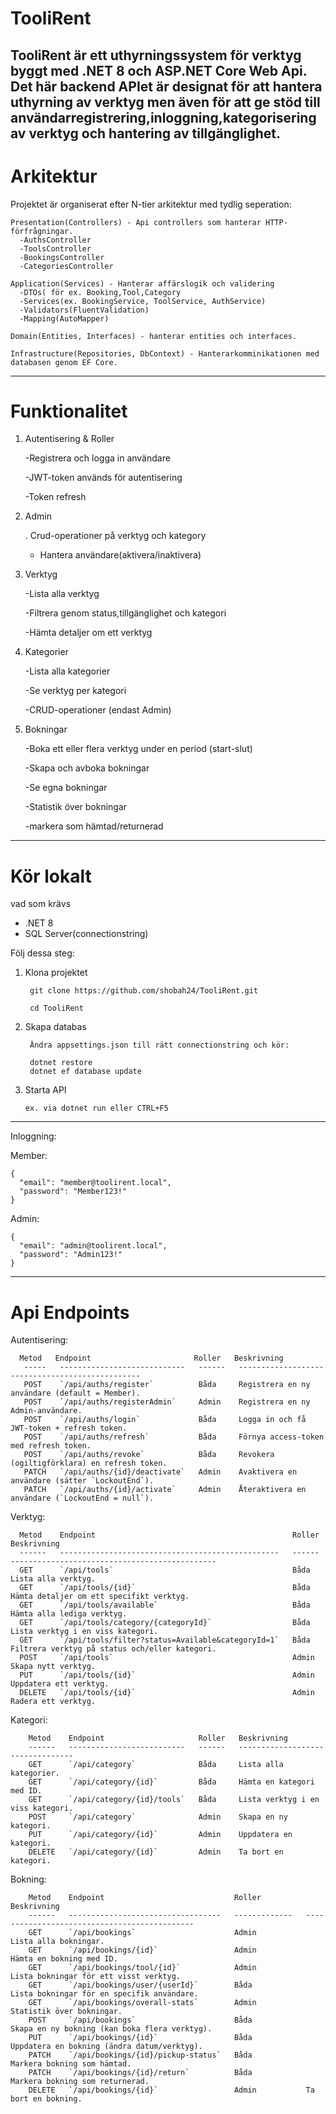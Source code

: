# TooliRent
TooliRent är ett uthyrningssystem för verktyg byggt med .NET 8 och ASP.NET Core Web Api. Det här backend APIet är designat för att hantera uthyrning av verktyg men även för att ge stöd till användarregistrering,inloggning,kategorisering av verktyg och hantering av tillgänglighet.
-----------------------------------------------------------------------------------------------------------------------------------------------------------------------------------------------------------
# Arkitektur

Projektet är organiserat efter N-tier arkitektur med tydlig seperation:

    Presentation(Controllers) - Api controllers som hanterar HTTP-förfrågningar.
      -AuthsController
      -ToolsController
      -BookingsController
      -CategoriesController
    
    Application(Services) - Hanterar affärslogik och validering
      -DTOs( för ex. Booking,Tool,Category
      -Services(ex. BookingService, ToolService, AuthService)
      -Validators(FluentValidation)
      -Mapping(AutoMapper)
      
    Domain(Entities, Interfaces) - hanterar entities och interfaces.
    
    Infrastructure(Repositories, DbContext) - Hanterarkomminikationen med databasen genom EF Core.
------------------------------------------------------------------------------------------------------------------------------------------------------------------------------------
# Funktionalitet

1. Autentisering & Roller

	-Registrera och logga in användare
		
	-JWT-token används för autentisering
		
	-Token refresh

2. Admin

    . Crud-operationer på verktyg och kategory

    - Hantera användare(aktivera/inaktivera)

4. Verktyg

    -Lista alla verktyg
    
    -Filtrera genom status,tillgänglighet och kategori
    
    -Hämta detaljer om ett verktyg

5. Kategorier

    -Lista alla kategorier
   
    -Se verktyg per kategori

    -CRUD-operationer (endast Admin)

6. Bokningar
   
    -Boka ett eller flera verktyg under en period (start-slut)
  
    -Skapa och avboka bokningar

    -Se egna bokningar

    -Statistik över bokningar

    -markera som hämtad/returnerad
-----------------------------------------------------------------------------------------------------------------------------------------------------------------------------------------------------------------
# Kör lokalt
vad som krävs
- .NET 8
- SQL Server(connectionstring)

Följ dessa steg:

1. Klona projektet
        
        git clone https://github.com/shobah24/TooliRent.git
        
        cd TooliRent

2. Skapa databas
   
        Ändra appsettings.json till rätt connectionstring och kör:

        dotnet restore
        dotnet ef database update


4. Starta API

       ex. via dotnet run eller CTRL+F5
-----------------------------------------------------------------------------------------------------------------------------------------------------------------------------------------------------------------
Inloggning:

Member:
  
    {
      "email": "member@toolirent.local", 
      "password": "Member123!"
    }

Admin:

    {
      "email": "admin@toolirent.local",
      "password": "Admin123!"
    }

      
-----------------------------------------------------------------------------------------------------------------------------------------------------------------------------------------------------------------
# Api Endpoints
Autentisering:

      Metod   Endpoint                       Roller   Beskrivning                                      
       -----   ----------------------------   ------   ------------------------------------------------ 
       POST    `/api/auths/register`          Båda     Registrera en ny användare (default = Member).   
       POST    `/api/auths/registerAdmin`     Admin    Registrera en ny Admin-användare.                
       POST    `/api/auths/login`             Båda     Logga in och få JWT-token + refresh token.       
       POST    `/api/auths/refresh`           Båda     Förnya access-token med refresh token.           
       POST    `/api/auths/revoke`            Båda     Revokera (ogiltigförklara) en refresh token.     
       PATCH   `/api/auths/{id}/deactivate`   Admin    Avaktivera en användare (sätter `LockoutEnd`).   
       PATCH   `/api/auths/{id}/activate`     Admin    Återaktivera en användare (`LockoutEnd = null`). 

Verktyg:

      Metod    Endpoint                                            Roller          Beskrivning                                    
      ------   -------------------------------------------------   ------   ---------------------------------------------- 
      GET      `/api/tools`                                        Båda     Lista alla verktyg.                            
      GET      `/api/tools/{id}`                                   Båda     Hämta detaljer om ett specifikt verktyg.       
      GET      `/api/tools/available`                              Båda     Hämta alla lediga verktyg.                     
      GET      `/api/tools/category/{categoryId}`                  Båda     Lista verktyg i en viss kategori.              
      GET      `/api/tools/filter?status=Available&categoryId=1`   Båda     Filtrera verktyg på status och/eller kategori. 
      POST     `/api/tools`                                        Admin    Skapa nytt verktyg.                            
      PUT      `/api/tools/{id}`                                   Admin    Uppdatera ett verktyg.                         
      DELETE   `/api/tools/{id}`                                   Admin    Radera ett verktyg.                            


Kategori:

        Metod    Endpoint                     Roller   Beskrivning                      
        ------   --------------------------   ------   --------------------------------- 
        GET      `/api/category`              Båda     Lista alla kategorier.             
        GET      `/api/category/{id}`         Båda     Hämta en kategori med ID.         
        GET      `/api/category/{id}/tools`   Båda     Lista verktyg i en viss kategori.  
        POST     `/api/category`              Admin    Skapa en ny kategori.             
        PUT      `/api/category/{id}`         Admin    Uppdatera en kategori.            
        DELETE   `/api/category/{id}`         Admin    Ta bort en kategori.              


Bokning: 

        Metod    Endpoint                             Roller          Beskrivning                                   
        ------   ----------------------------------   -------------   --------------------------------------------- 
        GET      `/api/bookings`                      Admin           Lista alla bokningar.                         
        GET      `/api/bookings/{id}`                 Admin           Hämta en bokning med ID.                      
        GET      `/api/bookings/tool/{id}`            Admin           Lista bokningar för ett visst verktyg.        
        GET      `/api/bookings/user/{userId}`        Båda            Lista bokningar för en specifik användare.    
        GET      `/api/bookings/overall-stats`        Admin           Statistik över bokningar.                     
        POST     `/api/bookings`                      Båda            Skapa en ny bokning (kan boka flera verktyg). 
        PUT      `/api/bookings/{id}`                 Båda            Uppdatera en bokning (ändra datum/verktyg).   
        PATCH    `/api/bookings/{id}/pickup-status`   Båda            Markera bokning som hämtad.                   
        PATCH    `/api/bookings/{id}/return`          Båda            Markera bokning som returnerad.               
        DELETE   `/api/bookings/{id}`                 Admin           Ta bort en bokning.                           





